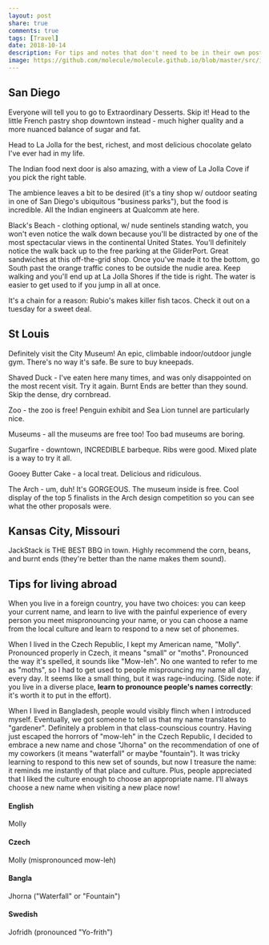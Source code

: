 ```yaml
---
layout: post
share: true
comments: true
tags: [Travel]
date: 2018-10-14
description: For tips and notes that don't need to be in their own post. St. Louis, Kansas City, ... 
image: https://github.com/molecule/molecule.github.io/blob/master/src/img/map-image.svg
---
```


## San Diego
Everyone will tell you to go to Extraordinary Desserts. Skip it! Head to the little French pastry shop downtown instead - much higher quality and a more nuanced balance of sugar and fat.

Head to La Jolla for the best, richest, and most delicious chocolate gelato I've ever had in my life.

The Indian food next door is also amazing, with a view of La Jolla Cove if you pick the right table.

The ambience leaves a bit to be desired (it's a tiny shop w/ outdoor seating in one of San Diego's ubiquitous "business parks"), but the food is incredible. All the Indian engineers at Qualcomm ate here.

Black's Beach - clothing optional, w/ nude sentinels standing watch, you won't even notice the walk down because you'll be distracted by one of the most spectacular views in the continental United States. You'll definitely notice the walk back up to the free parking at the GliderPort. Great sandwiches at this off-the-grid shop. Once you've made it to the bottom, go South past the orange traffic cones to be outside the nudie area. Keep walking and you'll end up at La Jolla Shores if the tide is right. The water is easier to get used to if you jump in all at once.

It's a chain for a reason: Rubio's makes killer fish tacos. Check it out on a tuesday for a sweet deal.

## St Louis
Definitely visit the City Museum! An epic, climbable indoor/outdoor jungle gym. There's no way it's safe. Be sure to buy kneepads.

Shaved Duck - I've eaten here many times, and was only disappointed on the most recent visit. Try it again. Burnt Ends are better than they sound. Skip the dense, dry cornbread.

Zoo - the zoo is free! Penguin exhibit and Sea Lion tunnel are particularly nice.

Museums - all the museums are free too! Too bad museums are boring.

Sugarfire - downtown, INCREDIBLE barbeque. Ribs were good. Mixed plate is a way to try it all.

Gooey Butter Cake - a local treat. Delicious and ridiculous.

The Arch - um, duh! It's GORGEOUS. The museum inside is free. Cool display of the top 5 finalists in the Arch design competition so you can see what the other proposals were.

## Kansas City, Missouri
JackStack is THE BEST BBQ in town. Highly recommend the corn, beans, and burnt ends (they're better than the name makes them sound).


## Tips for living abroad
When you live in a foreign country, you have two choices: you can keep your current name, and learn to live with the painful experience of every person you meet mispronouncing your name, or you can choose a name from the local culture and learn to respond to a new set of phonemes. 

When I lived in the Czech Republic, I kept my American name, "Molly". Pronounced properly in Czech, it means "small" or "moths". Pronounced the way it's spelled, it sounds like "Mow-leh". No one wanted to refer to me as "moths", so I had to get used to people misprouncing my name all day, every day. It seems like a small thing, but it was rage-inducing. (Side note: if you live in a diverse place, **learn to pronounce people's names correctly**: it's worth it to put in the effort). 

When I lived in Bangladesh, people would visibly flinch when I introduced myself. Eventually, we got someone to tell us that my name translates to "gardener". Definitely a problem in that class-counscious country. Having just escaped the horrors of "mow-leh" in the Czech Republic, I decided to embrace a new name and chose "Jhorna" on the recommendation of one of my coworkers (it means "waterfall" or maybe "fountain"). It was tricky learning to respond to this new set of sounds, but now I treasure the name: it reminds me instantly of that place and culture. Plus, people appreciated that I liked the culture enough to choose an appropriate name. I'll always choose a new name when visiting a new place now!

#### English
Molly

#### Czech
Molly (mispronounced mow-leh)

#### Bangla
Jhorna ("Waterfall" or "Fountain")

#### Swedish
Jofridh (pronounced "Yo-frith")